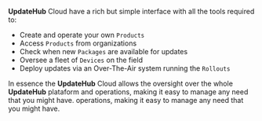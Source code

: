 **UpdateHub** Cloud have a rich but simple interface with all the tools required to:

- Create and operate your own `Products`
- Access `Products` from organizations
- Check when new `Packages` are available for updates
- Oversee a fleet of `Devices` on the field
- Deploy updates via an Over-The-Air system running the `Rollouts`

In essence the **UpdateHub** Cloud allows the oversight over the whole **UpdateHub** plataform and operations, making it easy to manage any need that you might have. operations, making it easy to manage any need that you might have.
